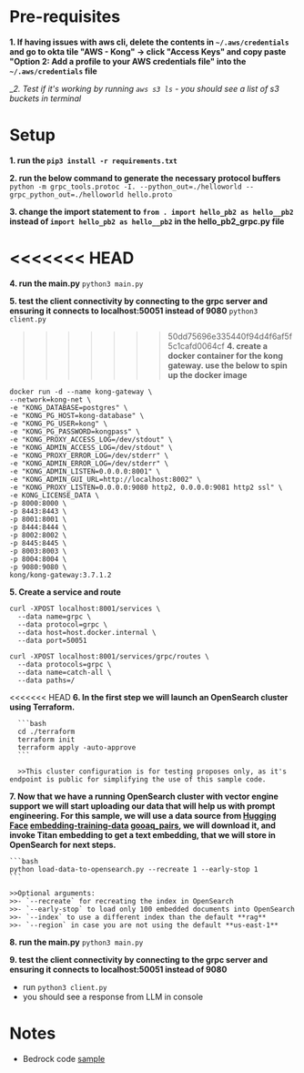 # Pre-requisites

__1. If having issues with aws cli, delete the contents in `~/.aws/credentials` and go to okta tile "AWS - Kong" -> click "Access Keys" and copy paste "Option 2: Add a profile to your AWS credentials file" into the `~/.aws/credentials` file__

__2. Test if it's working by running `aws s3 ls` - you should see a list of s3 buckets in terminal_

# Setup

__1. run the `pip3 install -r requirements.txt`__

__2. run the below command to generate the necessary protocol buffers__
  `python -m grpc_tools.protoc -I. --python_out=./helloworld --grpc_python_out=./helloworld hello.proto`

__3. change the import statement to `from . import hello_pb2 as hello__pb2` instead of `import hello_pb2 as hello__pb2` in the hello_pb2_grpc.py file__

<<<<<<< HEAD
=======
__4. run the main.py__
  `python3 main.py`

__5. test the client connectivity by connecting to the grpc server and ensuring it connects to localhost:50051 instead of 9080__
  `python3 client.py`

>>>>>>> 50dd75696e335440f94d4f6af5f5c1cafd0064cf
__4. create a docker container for the kong gateway. use the below to spin up the docker image__
  ```
  docker run -d --name kong-gateway \
  --network=kong-net \
  -e "KONG_DATABASE=postgres" \
  -e "KONG_PG_HOST=kong-database" \
  -e "KONG_PG_USER=kong" \
  -e "KONG_PG_PASSWORD=kongpass" \
  -e "KONG_PROXY_ACCESS_LOG=/dev/stdout" \
  -e "KONG_ADMIN_ACCESS_LOG=/dev/stdout" \
  -e "KONG_PROXY_ERROR_LOG=/dev/stderr" \
  -e "KONG_ADMIN_ERROR_LOG=/dev/stderr" \
  -e "KONG_ADMIN_LISTEN=0.0.0.0:8001" \
  -e "KONG_ADMIN_GUI_URL=http://localhost:8002" \
  -e "KONG_PROXY_LISTEN=0.0.0.0:9080 http2, 0.0.0.0:9081 http2 ssl" \
  -e KONG_LICENSE_DATA \
  -p 8000:8000 \
  -p 8443:8443 \
  -p 8001:8001 \
  -p 8444:8444 \
  -p 8002:8002 \
  -p 8445:8445 \
  -p 8003:8003 \
  -p 8004:8004 \
  -p 9080:9080 \
  kong/kong-gateway:3.7.1.2
  ```

__5. Create a service and route__
  ```
  curl -XPOST localhost:8001/services \
    --data name=grpc \
    --data protocol=grpc \
    --data host=host.docker.internal \
    --data port=50051
  ```

  ```
  curl -XPOST localhost:8001/services/grpc/routes \
    --data protocols=grpc \
    --data name=catch-all \
    --data paths=/
  ```

<<<<<<< HEAD
__6. In the first step we will launch an OpenSearch cluster using Terraform.__

      ```bash
      cd ./terraform
      terraform init
      terraform apply -auto-approve
      ```

      >>This cluster configuration is for testing proposes only, as it's endpoint is public for simplifying the use of this sample code.

__7. Now that we have a running OpenSearch cluster with vector engine support we will start uploading our data that will help us with prompt engineering. For this sample, we will use a data source from [Hugging Face](https://huggingface.co) [embedding-training-data](https://huggingface.co/datasets/sentence-transformers/embedding-training-data) [gooaq_pairs](https://huggingface.co/datasets/sentence-transformers/embedding-training-data/resolve/main/gooaq_pairs.jsonl.gz), we will download it, and invoke Titan embedding to get a text embedding, that we will store in OpenSearch for next steps.__

    ```bash
    python load-data-to-opensearch.py --recreate 1 --early-stop 1
    ```

    >>Optional arguments:
    >>- `--recreate` for recreating the index in OpenSearch
    >>- `--early-stop` to load only 100 embedded documents into OpenSearch
    >>- `--index` to use a different index than the default **rag**
    >>- `--region` in case you are not using the default **us-east-1**

__8. run the main.py__
  `python3 main.py`

__9. test the client connectivity by connecting to the grpc server and ensuring it connects to localhost:50051 instead of 9080__
  - run `python3 client.py`
  - you should see a response from LLM in console

# Notes

- Bedrock code [sample](https://github.com/aws-samples/rag-using-langchain-amazon-bedrock-and-opensearch)
